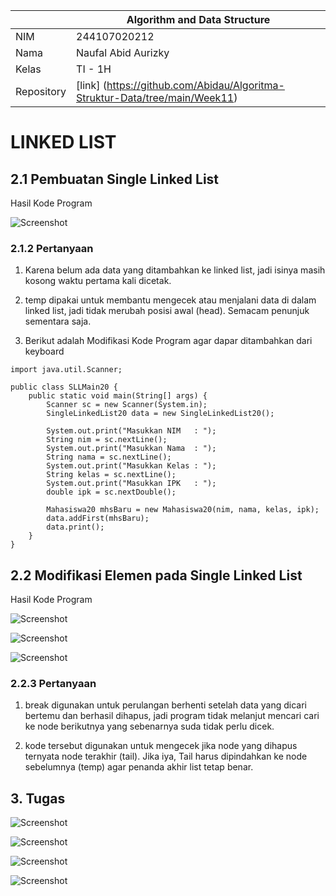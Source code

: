 |  | Algorithm and Data Structure |
|--|--|
| NIM |  244107020212|
| Nama |  Naufal Abid Aurizky |
| Kelas | TI - 1H |
| Repository | [link] (https://github.com/Abidau/Algoritma-Struktur-Data/tree/main/Week11) |

# LINKED LIST


## 2.1 Pembuatan Single Linked List

Hasil Kode Program 

![Screenshot](img/P1.png)

### 2.1.2 Pertanyaan

1. Karena belum ada data yang ditambahkan ke linked list, jadi isinya masih kosong waktu pertama kali dicetak.

2. temp dipakai untuk membantu mengecek atau menjalani data di dalam linked list, jadi tidak merubah posisi awal (head). Semacam penunjuk sementara saja.

3. Berikut adalah Modifikasi Kode Program agar dapar ditambahkan dari keyboard

```
import java.util.Scanner;

public class SLLMain20 {
    public static void main(String[] args) {
        Scanner sc = new Scanner(System.in);
        SingleLinkedList20 data = new SingleLinkedList20();

        System.out.print("Masukkan NIM   : ");
        String nim = sc.nextLine();
        System.out.print("Masukkan Nama  : ");
        String nama = sc.nextLine();
        System.out.print("Masukkan Kelas : ");
        String kelas = sc.nextLine();
        System.out.print("Masukkan IPK   : ");
        double ipk = sc.nextDouble();

        Mahasiswa20 mhsBaru = new Mahasiswa20(nim, nama, kelas, ipk);
        data.addFirst(mhsBaru);
        data.print();
    }
}

```

## 2.2 Modifikasi Elemen pada Single Linked List

Hasil Kode Program 

![Screenshot](img/P2_1.png)

![Screenshot](img/P2_2.png)

![Screenshot](img/P2_3.png)

### 2.2.3 Pertanyaan

1. break digunakan untuk perulangan berhenti setelah data yang dicari bertemu dan berhasil dihapus, jadi program tidak melanjut mencari cari ke node berikutnya yang sebenarnya suda tidak perlu dicek.

2. kode tersebut digunakan untuk mengecek jika node yang dihapus ternyata node terakhir (tail). Jika iya, Tail harus dipindahkan ke node sebelumnya (temp) agar penanda akhir list tetap benar. 

## 3. Tugas

![Screenshot](img/T1_1.png)

![Screenshot](img/T1_2.png)

![Screenshot](img/T1_3.png)

![Screenshot](img/T1_4.png)